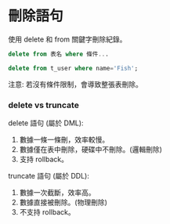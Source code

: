 # 刪除語句

使用 delete 和 from 關鍵字刪除紀錄。

```sql
delete from 表名 where 條件...
```

```sql
delete from t_user where name='Fish';
```

注意: 若沒有條件限制，會導致整張表刪除。

### delete vs truncate

delete 語句 (屬於 DML):

1. 數據一條一條刪，效率較慢。
2. 數據僅在表中刪除，硬碟中不刪除。(邏輯刪除)
3. 支持 rollback。

truncate 語句 (屬於 DDL):

1. 數據一次截斷，效率高。
2. 數據直接被刪除。(物理刪除)
3. 不支持 rollback。